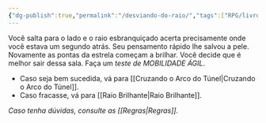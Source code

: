 ```yaml
---
{"dg-publish":true,"permalink":"/desviando-do-raio/","tags":["RPG/livro-jogo/Aasthar/story-points"],"created":"2024-12-26T18:44:09.724-05:00","updated":"2025-01-08T16:14:25.615-05:00"}
---
```



Você salta para o lado e o raio esbranquiçado acerta precisamente onde você estava um segundo atrás. Seu pensamento rápido lhe salvou a pele. Novamente as pontas da estrela começam a brilhar. Você decide que é melhor sair dessa sala. Faça um *teste de MOBILIDADE ÁGIL*.

- Caso seja bem sucedida, vá para [[Cruzando o Arco do Túnel\|Cruzando o Arco do Túnel]].
- Caso fracasse, vá para [[Raio Brilhante\|Raio Brilhante]].

*Caso tenha dúvidas, consulte as [[Regras\|Regras]].*
